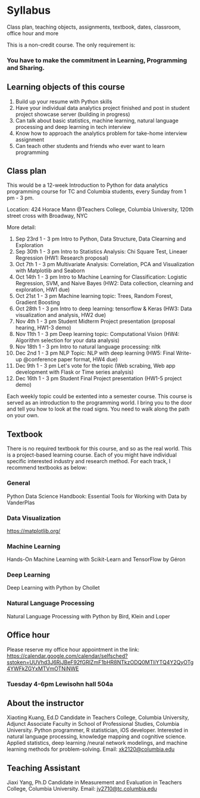 # Syllabus
Class plan, teaching objects, assignments, textbook, dates, classroom, office hour and more

This is a non-credit course. The only requirement is: 
### You have to make the commitment in Learning, Programming and Sharing.

## Learning objects of this course

1. Build up your resume with Python skills
2. Have your individual data analytics project finished and post in student project showcase server (building in progress)
3. Can talk about basic statistics, machine learning, natural language processing and deep learning in tech interview
4. Know how to approach the analytics problem for take-home interview assignment
4. Can teach other students and friends who ever want to learn programming

## Class plan
This would be a 12-week Introduction to Python for data analytics programming course for TC and Columbia students, every Sunday from 1 pm - 3 pm.

Location: 424 Horace Mann @Teachers College, Columbia University, 120th street cross with Broadway, NYC

More detail:
1. Sep 23rd 1 - 3 pm Intro to Python, Data Structure, Data Clearning and Exploration
2. Sep 30th 1 - 3 pm Intro to Statistics Analysis: Chi Square Test, Lineaer Regression (HW1: Research proposal)
3. Oct 7th 1 - 3 pm Multivariate Analysis: Correlation, PCA and Visualization with Matplotlib and Seaborn
4. Oct 14th 1 - 3 pm Intro to Machine Learning for Classification: Logistic Regression, SVM, and Naive Bayes (HW2: Data collection, clearning and exploration, HW1 due)
5. Oct 21st 1 - 3 pm Machine learning topic: Trees, Random Forest, Gradient Boosting
6. Oct 28th 1 - 3 pm Intro to deep learning: tensorflow & Keras (HW3: Data visualization and analysis, HW2 due)
7. Nov 4th 1 - 3 pm Student Midterm Project presentation (proposal hearing, HW1-3 demo)
8. Nov 11th 1 - 3 pm Deep learning topic: Computational Vision (HW4: Algorithm selection for your data analysis)
9. Nov 18th 1 - 3 pm Intro to natural language processing: nltk
10. Dec 2nd 1 - 3 pm NLP Topic: NLP with deep learning (HW5: Final Write-up @conference paper format, HW4 due)
11. Dec 9th 1 - 3 pm Let's vote for the topic (Web scrabing, Web app development with Flask or Time series analysis)
12. Dec 16th 1 - 3 pm Student Final Project presentation (HW1-5 project demo)

Each weekly topic could be extented into a semester course. This course is served as an introduction to the programming world. I bring you to the door and tell you how to look at the road signs. You need to walk along the path on your own.

## Textbook
There is no required textbook for this course, and so as the real world. 
This is a project-based learning course. Each of you might have individual specific interested industry and research method. For each track, I recommend textbooks as below:
### General
Python Data Science Handbook: Essential Tools for Working with Data by VanderPlas
### Data Visualization
https://matplotlib.org/
### Machine Learning
Hands-On Machine Learning with Scikit-Learn and TensorFlow by Géron
### Deep Learning
Deep Learning with Python by Chollet
### Natural Language Processing
Natural Language Processing with Python by Bird, Klein and Loper


## Office hour
Please reserve my office hour appointment in the link:
https://calendar.google.com/calendar/selfsched?sstoken=UUVhd3J6RjJBeF92fGRlZmF1bHR8NTkzODQ0MTliYTQ4Y2QyOTg4YWFkZGYxMTVmOTNiNWE
### Tuesday 4-6pm Lewisohn hall 504a 


## About the instructor
Xiaoting Kuang, Ed.D Candidate in Teachers College, Columbia University, Adjunct Associate Faculty in School of Professional Studies, Columbia University. 
Python programmer, R statistician, iOS developer. Interested in natural language processing, knowledge mapping and cognitive science. Applied statistics, deep learning /neural network modelings, and machine learning methods for problem-solving.
Email: xk2120@columbia.edu

## Teaching Assistant
Jiaxi Yang, Ph.D Candidate in Measurement and Evaluation in Teachers College, Columbia University.
Email: jy2710@tc.columbia.edu
